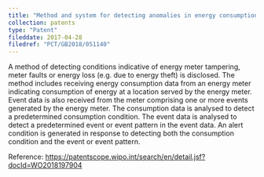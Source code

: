 ```yaml
---
title: "Method and system for detecting anomalies in energy consumption"
collection: patents
type: "Patent"
fileddate: 2017-04-28
filedref: "PCT/GB2018/051140"
---
```


A method of detecting conditions indicative of energy meter tampering, meter faults or energy loss (e.g. due to energy theft) is disclosed. The method includes receiving energy consumption data from an energy meter indicating consumption of energy at a location served by the energy meter. Event data is also received from the meter comprising one or more events generated by the energy meter. The consumption data is analysed to detect a predetermined consumption condition. The event data is analysed to detect a predetermined event or event pattern in the event data. An alert condition is generated in response to detecting both the consumption condition and the event or event pattern.

Reference: https://patentscope.wipo.int/search/en/detail.jsf?docId=WO2018197904